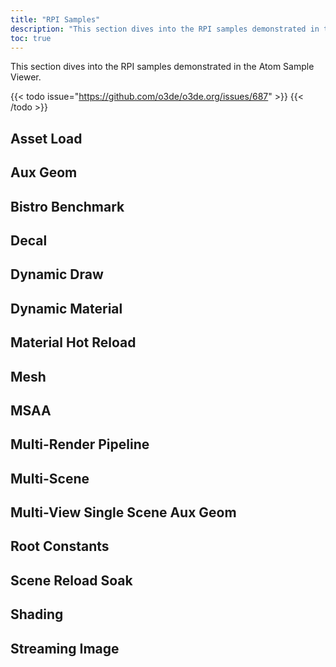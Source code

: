 ```yaml
---
title: "RPI Samples"
description: "This section dives into the RPI samples demonstrated in the Atom Sample Viewer."
toc: true
---
```


This section dives into the RPI samples demonstrated in the Atom Sample Viewer.   

{{< todo issue="https://github.com/o3de/o3de.org/issues/687" >}}
{{< /todo >}}

## Asset Load

## Aux Geom

## Bistro Benchmark

## Decal

## Dynamic Draw

## Dynamic Material

## Material Hot Reload

## Mesh

## MSAA

## Multi-Render Pipeline

## Multi-Scene

## Multi-View Single Scene Aux Geom

## Root Constants

## Scene Reload Soak

## Shading

## Streaming Image

